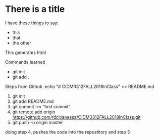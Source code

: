 # There is a title

I have these things to say:
* this 
* that
* the other

This generates html

Commands learned
* git init
* git add .

Steps from Github:
echo "# CIDM3312FALL2018InClass" >> README.md
1. git init
2. git add README.md
3. git commit -m "first commit"
4. git remote add origin https://github.com/rdclvanessa/CIDM3312FALL2018InClass.git
5. git push -u origin master

doing step 4, pushes the code into the repostitory and step 5